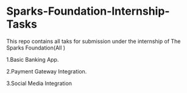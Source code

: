 # Sparks-Foundation-Internship-Tasks
This repo contains all taks for submission under the internship of The Sparks Foundation(All )

1.Basic Banking App.

2.Payment Gateway Integration.

3.Social Media Integration


